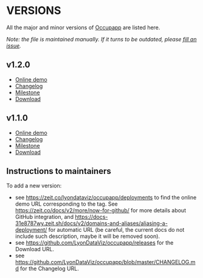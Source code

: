 # VERSIONS

All the major and minor versions
of [Occupapp](https://github.com/LyonDataViz/occupapp) are listed here.

*Note: the file is maintained manually. If it turns to be outdated, please
[fill an issue](https://github.com/LyonDataViz/occupapp/issues).*

## v1.2.0

- [Online demo](https://occupapp-khxo9ktm7.now.sh/)
- [Changelog](https://github.com/LyonDataViz/occupapp/blob/master/CHANGELOG.md#120-2019-12-20)
- [Milestone](https://github.com/LyonDataViz/occupapp/milestone/4?closed=1)
- [Download](https://github.com/LyonDataViz/occupapp/releases/tag/v1.2.0)

## v1.1.0

- [Online demo](https://occupapp-qf17v5yfl.now.sh)
- [Changelog](https://github.com/LyonDataViz/occupapp/blob/master/CHANGELOG.md#110-2019-11-14)
- [Milestone](https://github.com/LyonDataViz/occupapp/milestone/2?closed=1)
- [Download](https://github.com/LyonDataViz/occupapp/releases/tag/v1.1.0)

## Instructions to maintainers

To add a new version:

- see https://zeit.co/lyondataviz/occupapp/deployments to find the online demo
  URL corresponding to the tag. See https://zeit.co/docs/v2/more/now-for-github/
  for more details about GitHub integration, and
  https://docs-31e8787wy.zeit.sh/docs/v2/domains-and-aliases/aliasing-a-deployment/
  for automatic URL (be careful, the current docs do not include such
  description, maybe it will be removed soon).
- see https://github.com/LyonDataViz/occupapp/releases for the Download URL.
- see https://github.com/LyonDataViz/occupapp/blob/master/CHANGELOG.md for the
  Changelog URL.
